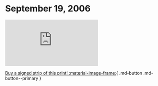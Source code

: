 # September 19, 2006

![](https://www.achewood.com/comic.php?date=09192006)

[Buy a signed strip of this print! :material-image-frame:](https://achewood-holiday-pop-up.myshopify.com/products/strip#09192006){ .md-button .md-button--primary }
